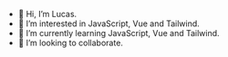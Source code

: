 - 👋 Hi, I’m Lucas.
- 👀 I’m interested in  JavaScript, Vue and Tailwind.
- 🌱 I’m currently learning  JavaScript, Vue and Tailwind.
- 💞️ I’m looking to collaborate.
<!-- - 📫 How to reach me... -->

<!---
lucas26a/lucas26a is a ✨ special ✨ repository because its `README.md` (this file) appears on your GitHub profile.
You can click the Preview link to take a look at your changes.
--->

